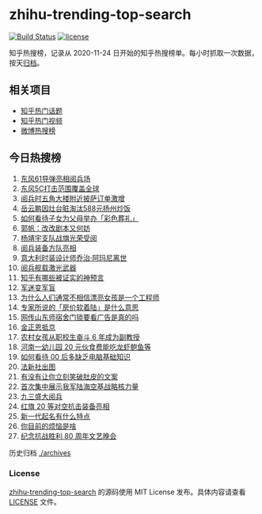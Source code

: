 # zhihu-trending-top-search

[![Build Status](https://github.com/justjavac/zhihu-trending-top-search/workflows/ci/badge.svg?branch=main)](https://github.com/justjavac/zhihu-trending-top-search/actions)
[![license](https://img.shields.io/github/license/justjavac/zhihu-trending-top-search)](https://github.com/justjavac/zhihu-trending-top-search/blob/main/LICENSE)

知乎热搜榜，记录从 2020-11-24 日开始的知乎热搜榜单。每小时抓取一次数据，按天[归档](./archives)。

## 相关项目

- [知乎热门话题](https://github.com/justjavac/zhihu-trending-hot-questions)
- [知乎热门视频](https://github.com/justjavac/zhihu-trending-hot-video)
- [微博热搜榜](https://github.com/justjavac/weibo-trending-hot-search)

## 今日热搜榜

<!-- BEGIN -->
<!-- 最后更新时间 Thu Sep 04 2025 22:19:09 GMT+0800 (China Standard Time) -->

1. [东风61导弹亮相阅兵场](https://www.zhihu.com/search?q=%E4%B8%9C%E9%A3%8E61%E5%AF%BC%E5%BC%B9%E4%BA%AE%E7%9B%B8%E9%98%85%E5%85%B5%E5%9C%BA)
1. [东风5C打击范围覆盖全球](https://www.zhihu.com/search?q=%E4%B8%9C%E9%A3%8E5C%E6%89%93%E5%87%BB%E8%8C%83%E5%9B%B4%E8%A6%86%E7%9B%96%E5%85%A8%E7%90%83)
1. [阅兵时五角大楼附近披萨订单激增](https://www.zhihu.com/search?q=%E9%98%85%E5%85%B5%E6%97%B6%E4%BA%94%E8%A7%92%E5%A4%A7%E6%A5%BC%E9%99%84%E8%BF%91%E6%8A%AB%E8%90%A8%E8%AE%A2%E5%8D%95%E6%BF%80%E5%A2%9E)
1. [岳云鹏因灶台脏淘汰588元扬州炒饭](https://www.zhihu.com/search?q=%E5%B2%B3%E4%BA%91%E9%B9%8F%E5%9B%A0%E7%81%B6%E5%8F%B0%E8%84%8F%E6%B7%98%E6%B1%B0588%E5%85%83%E6%89%AC%E5%B7%9E%E7%82%92%E9%A5%AD)
1. [如何看待子女为父母举办「彩色葬礼」](https://www.zhihu.com/search?q=%E5%A6%82%E4%BD%95%E7%9C%8B%E5%BE%85%E5%AD%90%E5%A5%B3%E4%B8%BA%E7%88%B6%E6%AF%8D%E4%B8%BE%E5%8A%9E%E3%80%8C%E5%BD%A9%E8%89%B2%E8%91%AC%E7%A4%BC%E3%80%8D)
1. [郭帆：改改剧本又何妨](https://www.zhihu.com/search?q=%E9%83%AD%E5%B8%86%EF%BC%9A%E6%94%B9%E6%94%B9%E5%89%A7%E6%9C%AC%E5%8F%88%E4%BD%95%E5%A6%A8)
1. [杨靖宇支队战旗光荣受阅](https://www.zhihu.com/search?q=%E6%9D%A8%E9%9D%96%E5%AE%87%E6%94%AF%E9%98%9F%E6%88%98%E6%97%97%E5%85%89%E8%8D%A3%E5%8F%97%E9%98%85)
1. [阅兵装备方队亮相](https://www.zhihu.com/search?q=%E9%98%85%E5%85%B5%E8%A3%85%E5%A4%87%E6%96%B9%E9%98%9F%E4%BA%AE%E7%9B%B8)
1. [意大利时装设计师乔治·阿玛尼离世](https://www.zhihu.com/search?q=%E6%84%8F%E5%A4%A7%E5%88%A9%E6%97%B6%E8%A3%85%E8%AE%BE%E8%AE%A1%E5%B8%88%E4%B9%94%E6%B2%BB%C2%B7%E9%98%BF%E7%8E%9B%E5%B0%BC%E7%A6%BB%E4%B8%96)
1. [阅兵舰载激光武器](https://www.zhihu.com/search?q=%E9%98%85%E5%85%B5%E8%88%B0%E8%BD%BD%E6%BF%80%E5%85%89%E6%AD%A6%E5%99%A8)
1. [知乎有哪些被证实的神预言](https://www.zhihu.com/search?q=%E7%9F%A5%E4%B9%8E%E6%9C%89%E5%93%AA%E4%BA%9B%E8%A2%AB%E8%AF%81%E5%AE%9E%E7%9A%84%E7%A5%9E%E9%A2%84%E8%A8%80)
1. [军迷变军盲](https://www.zhihu.com/search?q=%E5%86%9B%E8%BF%B7%E5%8F%98%E5%86%9B%E7%9B%B2)
1. [为什么人们通常不相信漂亮女孩是一个工程师](https://www.zhihu.com/search?q=%E4%B8%BA%E4%BB%80%E4%B9%88%E4%BA%BA%E4%BB%AC%E9%80%9A%E5%B8%B8%E4%B8%8D%E7%9B%B8%E4%BF%A1%E6%BC%82%E4%BA%AE%E5%A5%B3%E5%AD%A9%E6%98%AF%E4%B8%80%E4%B8%AA%E5%B7%A5%E7%A8%8B%E5%B8%88)
1. [专家所说的「房价软着陆」是什么意思](https://www.zhihu.com/search?q=%E4%B8%93%E5%AE%B6%E6%89%80%E8%AF%B4%E7%9A%84%E3%80%8C%E6%88%BF%E4%BB%B7%E8%BD%AF%E7%9D%80%E9%99%86%E3%80%8D%E6%98%AF%E4%BB%80%E4%B9%88%E6%84%8F%E6%80%9D)
1. [网传山东师宿舍门锁要看广告是真的吗](https://www.zhihu.com/search?q=%E7%BD%91%E4%BC%A0%E5%B1%B1%E4%B8%9C%E5%B8%88%E5%AE%BF%E8%88%8D%E9%97%A8%E9%94%81%E8%A6%81%E7%9C%8B%E5%B9%BF%E5%91%8A%E6%98%AF%E7%9C%9F%E7%9A%84%E5%90%97)
1. [金正恩抵京](https://www.zhihu.com/search?q=%E9%87%91%E6%AD%A3%E6%81%A9%E6%8A%B5%E4%BA%AC)
1. [农村女孩从职校生奋斗 6 年成为副教授](https://www.zhihu.com/search?q=%E5%86%9C%E6%9D%91%E5%A5%B3%E5%AD%A9%E4%BB%8E%E8%81%8C%E6%A0%A1%E7%94%9F%E5%A5%8B%E6%96%97%206%20%E5%B9%B4%E6%88%90%E4%B8%BA%E5%89%AF%E6%95%99%E6%8E%88)
1. [河南一幼儿园 20 元伙食费能吃龙虾鲍鱼等](https://www.zhihu.com/search?q=%E6%B2%B3%E5%8D%97%E4%B8%80%E5%B9%BC%E5%84%BF%E5%9B%AD%2020%20%E5%85%83%E4%BC%99%E9%A3%9F%E8%B4%B9%E8%83%BD%E5%90%83%E9%BE%99%E8%99%BE%E9%B2%8D%E9%B1%BC%E7%AD%89)
1. [如何看待 00 后多缺乏电脑基础知识](https://www.zhihu.com/search?q=%E5%A6%82%E4%BD%95%E7%9C%8B%E5%BE%85%2000%20%E5%90%8E%E5%A4%9A%E7%BC%BA%E4%B9%8F%E7%94%B5%E8%84%91%E5%9F%BA%E7%A1%80%E7%9F%A5%E8%AF%86)
1. [法新社出图](https://www.zhihu.com/search?q=%E6%B3%95%E6%96%B0%E7%A4%BE%E5%87%BA%E5%9B%BE)
1. [有没有让你立刻笑破肚皮的文案](https://www.zhihu.com/search?q=%E6%9C%89%E6%B2%A1%E6%9C%89%E8%AE%A9%E4%BD%A0%E7%AB%8B%E5%88%BB%E7%AC%91%E7%A0%B4%E8%82%9A%E7%9A%AE%E7%9A%84%E6%96%87%E6%A1%88)
1. [首次集中展示我军陆海空基战略核力量](https://www.zhihu.com/search?q=%E9%A6%96%E6%AC%A1%E9%9B%86%E4%B8%AD%E5%B1%95%E7%A4%BA%E6%88%91%E5%86%9B%E9%99%86%E6%B5%B7%E7%A9%BA%E5%9F%BA%E6%88%98%E7%95%A5%E6%A0%B8%E5%8A%9B%E9%87%8F)
1. [九三盛大阅兵](https://www.zhihu.com/search?q=%E4%B9%9D%E4%B8%89%E7%9B%9B%E5%A4%A7%E9%98%85%E5%85%B5)
1. [红旗 20 等对空抗击装备亮相](https://www.zhihu.com/search?q=%E7%BA%A2%E6%97%97%2020%20%E7%AD%89%E5%AF%B9%E7%A9%BA%E6%8A%97%E5%87%BB%E8%A3%85%E5%A4%87%E4%BA%AE%E7%9B%B8)
1. [新一代起名有什么特点](https://www.zhihu.com/search?q=%E6%96%B0%E4%B8%80%E4%BB%A3%E8%B5%B7%E5%90%8D%E6%9C%89%E4%BB%80%E4%B9%88%E7%89%B9%E7%82%B9)
1. [你目前的烦恼是啥](https://www.zhihu.com/search?q=%E4%BD%A0%E7%9B%AE%E5%89%8D%E7%9A%84%E7%83%A6%E6%81%BC%E6%98%AF%E5%95%A5)
1. [纪念抗战胜利 80 周年文艺晚会](https://www.zhihu.com/search?q=%E7%BA%AA%E5%BF%B5%E6%8A%97%E6%88%98%E8%83%9C%E5%88%A9%2080%20%E5%91%A8%E5%B9%B4%E6%96%87%E8%89%BA%E6%99%9A%E4%BC%9A)

<!-- END -->

历史归档 [./archives](./archives)

### License

[zhihu-trending-top-search](https://github.com/justjavac/zhihu-trending-top-search) 的源码使用 MIT License
发布。具体内容请查看 [LICENSE](./LICENSE) 文件。
